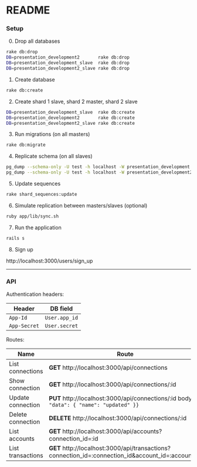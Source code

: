 # README

### Setup

0. Drop all databases

```sh
rake db:drop
DB=presentation_development2       rake db:drop
DB=presentation_development_slave  rake db:drop
DB=presentation_development2_slave rake db:drop
```

1. Create database

```sh
rake db:create
```

2. Create shard 1 slave, shard 2 master, shard 2 slave

```sh
DB=presentation_development_slave  rake db:create
DB=presentation_development2       rake db:create
DB=presentation_development2_slave rake db:create
```

3. Run migrations (on all masters)

```sh
rake db:migrate
```

4. Replicate schema (on all slaves)

```sh
pg_dump --schema-only -U test -h localhost -W presentation_development  | psql presentation_development_slave  -U test -W -h localhost
pg_dump --schema-only -U test -h localhost -W presentation_development2 | psql presentation_development2_slave -U test -W -h localhost
```

5. Update sequences

```sh
rake shard_sequences:update
```

6. Simulate replication between masters/slaves (optional)

```sh
ruby app/lib/sync.sh
```

7. Run the application

```sh
rails s
```

8. Sign up

http://localhost:3000/users/sign_up


--------------------------

### API

Authentication headers:

| Header       | DB field       |
|--------------|----------------|
| `App-Id`     | `User.app_id`  |
| `App-Secret` | `User.secret`  |


Routes:

| Name              | Route                                                                                              |
|-------------------|----------------------------------------------------------------------------------------------------|
| List connections  | **GET** http://localhost:3000/api/connections                                                      |
| Show connection   | **GET** http://localhost:3000/api/connections/:id                                                  |
| Update connection | **PUT** http://localhost:3000/api/connections/:id       body: `{ "data": { "name": "updated" }}`   |
| Delete connection | **DELETE** http://localhost:3000/api/connections/:id                                               |
| List accounts     | **GET** http://localhost:3000/api/accounts?connection_id=:id                                       |
| List transactions | **GET** http://localhost:3000/api/transactions?connection_id=:connection_id&account_id=:account_id |
